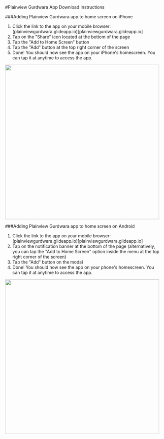 #Plainview Gurdwara App Download Instructions

###Adding Plainview Gurdwara app to home screen on iPhone
1. Click the link to the app on your mobile browser: (plainviewgurdwara.glideapp.io)[plainviewgurdwara.glideapp.io]
1. Tap on the "Share" icon located at the bottom of the page
1. Tap the "Add to Home Screen" button
1. Tap the "Add" button at the top right corner of the screen
1. Done! You should now see the app on your iPhone's homescreen. You can tap it at anytime to access the app.

<img src="https://gblobscdn.gitbook.com/assets%2F-LbPQOrj0IWdkS19V2Rt%2F-LsbJ_JHIJ1hdBMVAOel%2F-LsbJbC2iPw8GNF_Ixyu%2FGroup%2067.png" width="500">

###Adding Plainview Gurdwara app to home screen on Android
1. Click the link to the app on your mobile browser: (plainviewgurdwara.glideapp.io)[plainviewgurdwara.glideapp.io]
1. Tap on the notification banner at the bottom of the page (alternatively, you can tap the "Add to Home Screen" option inside the menu at the top right corner of the screen)
1. Tap the "Add" button on the modal
1. Done! You should now see the app on your phone's homescreen. You can tap it at anytime to access the app.

<img src="https://gblobscdn.gitbook.com/assets%2F-LbPQOrj0IWdkS19V2Rt%2F-LkaoVSbdhGqWX4D0Xd9%2F-Lkb2qguLe7gqgpWqkVi%2FAdding%20app%20to%20HomeScreen%20(Android).png" width="500">

